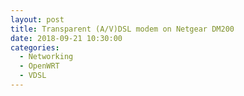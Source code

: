 ```yaml
---
layout: post
title: Transparent (A/V)DSL modem on Netgear DM200
date: 2018-09-21 10:30:00
categories:
  - Networking
  - OpenWRT
  - VDSL
---
```


